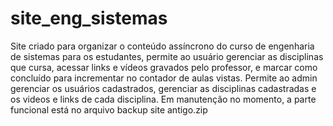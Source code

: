 # site_eng_sistemas
Site criado para organizar o conteúdo assíncrono do curso de engenharia de sistemas para os estudantes, permite ao usuário gerenciar as disciplinas que cursa, acessar links e vídeos gravados pelo professor, e marcar como concluído para incrementar no contador de aulas vistas. Permite ao admin gerenciar os usuários cadastrados, gerenciar as disciplinas cadastradas e os videos e links de cada disciplina. Em manutenção no momento, a parte funcional está no arquivo backup site antigo.zip
